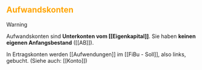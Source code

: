 ## <font color = "orange">Aufwandskonten</font>

>[!WARNING]
>Aufwandskonten sind **Unterkonten vom [[Eigenkapital]]**. Sie haben **keinen eigenen Anfangsbestand** ([[AB]]).

In Ertragskonten werden [[Aufwendungen]] im [[FiBu - Soll]], also links, gebucht.
(Siehe auch: [[Konto]])
